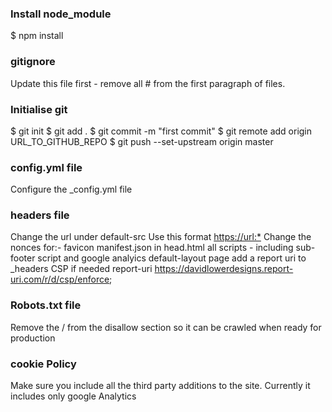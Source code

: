 ### Install node_module

$ npm install

### gitignore

Update this file first - remove all # from the first paragraph of files.

### Initialise git

$ git init
$ git add .
$ git commit -m "first commit"
$ git remote add origin URL_TO_GITHUB_REPO
$ git push --set-upstream origin master

### config.yml file

Configure the \_config.yml file

### headers file

Change the url under default-src
Use this format <https://url:*>
Change the nonces for:-
favicon manifest.json in head.html
all scripts - including sub-footer script and google analyics default-layout page
add a report uri to \_headers CSP if needed
report-uri <https://davidlowerdesigns.report-uri.com/r/d/csp/enforce>;

### Robots.txt file

Remove the / from the disallow section so it can be crawled when ready for production

### cookie Policy

Make sure you include all the third party additions to the site. Currently it includes only google Analytics
